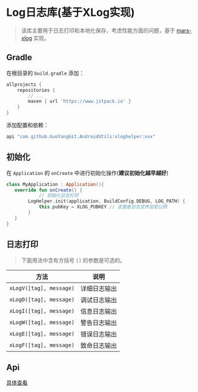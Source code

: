 # Log日志库(基于XLog实现)

> 该库主要用于日志打印和本地化保存，考虑性能方面的问题，基于 [mars-xlog](https://github.com/Tencent/mars) 实现。

## Gradle

在根目录的 `build.gradle` 添加：

```groovy
allprojects {
    repositories {
        // ...
        maven { url 'https://www.jitpack.io' }
    }
}
```

添加配置和依赖：

```groovy
api "com.github.GuoYangGit.AndroidUtils:xloghelper:xxx"
```

## 初始化

在 `Application` 的 `onCreate` 中进行初始化操作(**建议初始化越早越好**)

```kotlin
class MyApplication : Application(){
   override fun onCreate() {
     		// 初始化日志打印
        LogHelper.init(application, BuildConfig.DEBUG, LOG_PATH) {
            this.pubKey = XLOG_PUBKEY // 这里是日志文件加密公钥
        }
   }
}

```

## 日志打印

> 下面用法中含有方括号 `[]` 的参数是可选的。

| 方法                    | 说明         |
| ----------------------- | ------------ |
| `xLogV([tag], message)` | 详细日志输出 |
| `xLogD([tag], message)` | 调试日志输出 |
| `xLogI([tag], message)` | 信息日志输出 |
| `xLogW([tag], message)` | 警告日志输出 |
| `xLogE([tag], message)` | 错误日志输出 |
| `xLogF([tag], message)` | 致命日志输出 |

## Api

[具体查看](https://guoyanggit.github.io/AndroidUtils/api/xlog-helper/)

